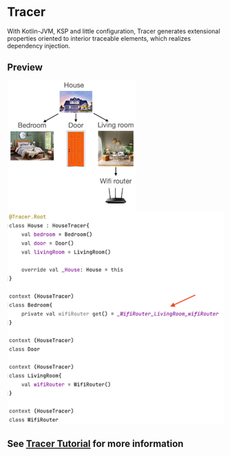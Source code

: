 # Tracer
With Kotlin-JVM, KSP and little configuration, Tracer generates extensional properties oriented to 
interior traceable elements, which realizes dependency injection.

## Preview
<img src="singleBedroomHouse.png" width=300></img>  
<img src=preview.png width=600></img>

## See [Tracer Tutorial](https://apollokwok.github.io/TracerTutorial) for more information